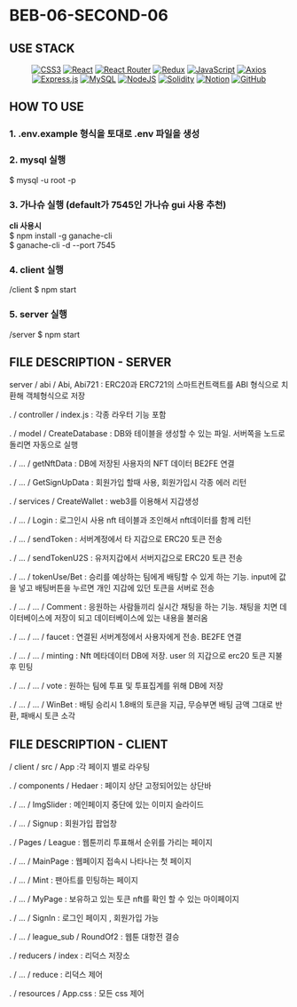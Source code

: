 # BEB-06-SECOND-06

## USE STACK
<div align="center">

  <a href="CSS3">![CSS3](https://img.shields.io/badge/css3-%231572B6.svg?style=for-the-badge&logo=css3&logoColor=white)</a>
  <a href="React">![React](https://img.shields.io/badge/react-%2320232a.svg?style=for-the-badge&logo=react&logoColor=%2361DAFB)</a>
  <a href="React Router">![React Router](https://img.shields.io/badge/React_Router-CA4245?style=for-the-badge&logo=react-router&logoColor=white)</a>
  <a href="Redux">![Redux](https://img.shields.io/badge/redux-%23593d88.svg?style=for-the-badge&logo=redux&logoColor=white)</a>
  <a href="JavaScript">![JavaScript](https://img.shields.io/badge/javascript-%23323330.svg?style=for-the-badge&logo=javascript&logoColor=%23F7DF1E)</a>
  <a href="Axios">![Axios](https://img.shields.io/badge/Axios-5A29E4.svg?style=for-the-badge&logo=Axios&logoColor=white)</a>
  <a href="Express.js">![Express.js](https://img.shields.io/badge/express.js-%23404d59.svg?style=for-the-badge&logo=express&logoColor=%2361DAFB)</a>
  <a href="MySQL">![MySQL](https://img.shields.io/badge/mysql-%2300f.svg?style=for-the-badge&logo=mysql&logoColor=white)</a>
  <a href="NodeJS">![NodeJS](https://img.shields.io/badge/node.js-6DA55F?style=for-the-badge&logo=node.js&logoColor=white)</a>
  <a href="Solidity">![Solidity](https://img.shields.io/badge/Solidity-%23363636.svg?style=for-the-badge&logo=solidity&logoColor=white)</a>
  <a href="Notion">![Notion](https://img.shields.io/badge/Notion-%23000000.svg?style=for-the-badge&logo=notion&logoColor=white)</a>
  <a href="GitHub">![GitHub](https://img.shields.io/badge/github-%23121011.svg?style=for-the-badge&logo=github&logoColor=white)</a>

</div>

## HOW TO USE

### 1. .env.example 형식을 토대로 .env 파일을 생성
### 2. mysql 실행
$ mysql -u root -p </br>
### 3. 가나슈 실행 (default가 7545인 가나슈 gui 사용 추천)
**cli 사용시** </br>
$ npm install -g ganache-cli </br>
$ ganache-cli -d --port 7545 </br>
### 4. client 실행
/client $ npm start 
### 5. server 실행
/server $ npm start 
## FILE DESCRIPTION - SERVER

server / abi / Abi, Abi721 : ERC20과 ERC721의 스마트컨트랙트를 ABI 형식으로 치환해 객체형식으로 저장

. / controller / index.js : 각종 라우터 기능 포함

. / model / CreateDatabase : DB와 테이블을 생성할 수 있는 파일. 서버쪽을 노드로 돌리면 자동으로 실행

. / ... / getNftData : DB에 저장된 사용자의 NFT 데이터 BE2FE 연결

. / ... / GetSignUpData : 회원가입 할때 사용, 회원가입시 각종 에러 리턴

. / services / CreateWallet : web3를 이용해서 지갑생성

. / ... / Login : 로그인시 사용 nft 테이블과 조인해서 nft데이터를 함께 리턴 

. / ... / sendToken : 서버계정에서 타 지갑으로 ERC20 토큰 전송

. / ... / sendTokenU2S : 유저지갑에서 서버지갑으로 ERC20 토큰 전송

. / ... / tokenUse/Bet : 승리를 예상하는 팀에게 배팅할 수 있게 하는 기능. input에 값을 넣고 배팅버튼을 누르면 개인 지갑에 있던 토큰을 서버로 전송

. / ... / ... / Comment : 응원하는 사람들끼리 실시간 채팅을 하는 기능. 채팅을 치면 데이터베이스에 저장이 되고 데이터베이스에 있는 내용을 불러옴

. / ... / ... / faucet : 연결된 서버계정에서 사용자에게 전송. BE2FE 연결

. / ... / ... / minting : Nft 메타데이터 DB에 저장. user 의 지갑으로 erc20 토큰 지불 후 민팅

. / ... / ... / vote : 원하는 팀에 투표 및 투표집계를 위해 DB에 저장

. / ... / ... / WinBet : 배팅 승리시 1.8배의 토큰을 지급, 무승부면 배팅 금액 그대로 반환, 패배시 토큰 소각 

## FILE DESCRIPTION - CLIENT

/ client / src / App :각 페이지 별로 라우팅

. / components / Hedaer : 페이지 상단 고정되어있는 상단바

. / ... / ImgSlider : 메인페이지 중단에 있는 이미지 슬라이드

. / ... / Signup : 회원가입 팝업창

. / Pages / League : 웹툰끼리 투표해서 순위를 가리는 페이지 

. / ... / MainPage : 웹페이지 접속시 나타나는 첫 페이지 

. / ... / Mint : 팬아트를 민팅하는 페이지 

. / ... / MyPage : 보유하고 있는 토큰 nft를 확인 할 수 있는 마이페이지

. / ... / SignIn : 로그인 페이지 , 회원가입 가능 

. / ... / league_sub / RoundOf2 : 웹툰 대항전 결승

. / reducers / index : 리덕스 저장소

. / ... / reduce : 리덕스 제어 

. / resources / App.css : 모든 css 제어 



